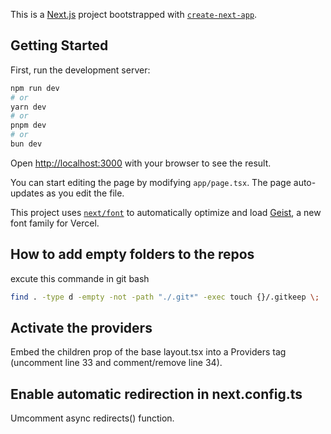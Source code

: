 This is a [Next.js](https://nextjs.org) project bootstrapped with [`create-next-app`](https://nextjs.org/docs/app/api-reference/cli/create-next-app).

## Getting Started

First, run the development server:

```bash
npm run dev
# or
yarn dev
# or
pnpm dev
# or
bun dev
```

Open [http://localhost:3000](http://localhost:3000) with your browser to see the result.

You can start editing the page by modifying `app/page.tsx`. The page auto-updates as you edit the file.

This project uses [`next/font`](https://nextjs.org/docs/app/building-your-application/optimizing/fonts) to automatically optimize and load [Geist](https://vercel.com/font), a new font family for Vercel.

## How to add empty folders to the repos

excute this commande in git bash

```bash
find . -type d -empty -not -path "./.git*" -exec touch {}/.gitkeep \;
```

## Activate the providers

Embed the children prop of the base layout.tsx into a Providers tag (uncomment line 33 and comment/remove line 34).

## Enable automatic redirection in next.config.ts

Umcomment async redirects() function.
